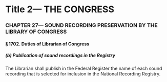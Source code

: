 
# Title 2— THE CONGRESS
### CHAPTER 27— SOUND RECORDING PRESERVATION BY THE LIBRARY OF CONGRESS
#### § 1702. Duties of Librarian of Congress
##### (b) Publication of sound recordings in the Registry

The Librarian shall publish in the Federal Register the name of each sound recording that is selected for inclusion in the National Recording Registry.
